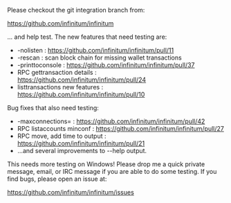 Please checkout the git integration branch from:

https://github.com/infinitum/infinitum

... and help test.  The new features that need testing are:

* -nolisten : https://github.com/infinitum/infinitum/pull/11
* -rescan : scan block chain for missing wallet transactions
* -printtoconsole : https://github.com/infinitum/infinitum/pull/37
* RPC gettransaction details : https://github.com/infinitum/infinitum/pull/24
* listtransactions new features : https://github.com/infinitum/infinitum/pull/10

Bug fixes that also need testing:

* -maxconnections= : https://github.com/infinitum/infinitum/pull/42
* RPC listaccounts minconf : https://github.com/infinitum/infinitum/pull/27
* RPC move, add time to output : https://github.com/infinitum/infinitum/pull/21
* ...and several improvements to --help output.

This needs more testing on Windows!  Please drop me a quick private message, email, or IRC message if you are able to do some testing.  If you find bugs, please open an issue at:

https://github.com/infinitum/infinitum/issues
